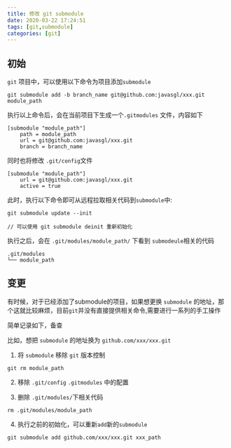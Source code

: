 ```yaml
---
title: 修改 git submodule
date: 2020-03-22 17:24:51
tags: [git,submodule]
categories: [git]
---
```


## 初始
`git` 项目中，可以使用以下命令为项目添加`submodule`

```
git submodule add -b branch_name git@github.com:javasgl/xxx.git module_path
```

执行以上命令后，会在当前项目下生成一个`.gitmodules` 文件，内容如下

```
[submodule "module_path"]
	path = module_path
	url = git@github.com:javasgl/xxx.git
	branch = branch_name

```

同时也将修改 `.git/config`文件
```
[submodule "module_path"]
	url = git@github.com:javasgl/xxx.git
	active = true

```

此时，执行以下命令即可从远程拉取相关代码到`submodule`中:
```
git submodule update --init

// 可以使用 git submodule deinit 重新初始化
```
执行之后，会在 `.git/modules/module_path/` 下看到 `submodeule`相关的代码

```
.git/modules
└── module_path
```

## 变更
有时候，对于已经添加了submodule的项目，如果想更换 `submodule` 的地址，那个这就比较麻烦，目前`git`并没有直接提供相关命令,需要进行一系列的手工操作

简单记录如下，备查

<!--more-->

比如，想把 `submodule` 的地址换为 `github.com/xxx/xxx.git`

1. 将 `submodule` 移除 `git` 版本控制
```
git rm module_path
```

2. 移除 `.git/config` `.gitmodules` 中的配置

3. 删除 `.git/modules/`下相关代码
```
rm .git/modules/module_path
```

4. 执行之前的初始化，可以重新`add`新的`submodule`
```
git submodule add github.com/xxx/xxx.git xxx_path
```
